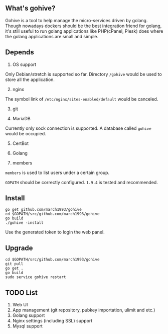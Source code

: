 ## What's gohive?
Gohive is a tool to help manage the micro-services driven by golang. Though nowadays dockers should be the best integration friend for golang, it's still useful to run golang applications like PHP(cPanel, Plesk) does where the golang applications are small and simple.


## Depends
1. OS support

Only Debian/stretch is supported so far. Directory `/gohive` would be used to store all the application.

2. nginx

The symbol link of `/etc/nginx/sites-enabled/default` would be canceled.

3. git

4. MariaDB

Currently only sock connection is supported. A database called `gohive` would be occupied.

5. CertBot

6. Golang

7. members

`members` is used to list users under a certain group.

`GOPATH` should be correctly configured. `1.9.4` is tested and recommended.

## Install

```shell
go get github.com/march1993/gohive
cd $GOPATH/src/github.com/march1993/gohive
go build
./gohive -install
```
Use the generated token to login the web panel.


## Upgrade
```shell
cd $GOPATH/src/github.com/march1993/gohive
git pull
go get .
go build
sudo service gohive restart
```

## TODO List
1. Web UI
2. App management (git repository, pubkey importation, ulimit and etc.)
3. Golang support
4. Nginx settings (including SSL) support
5. Mysql support
